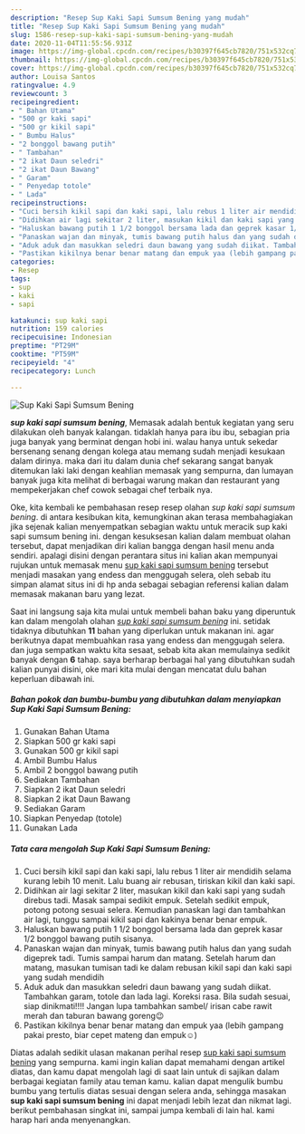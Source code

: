 ```yaml
---
description: "Resep Sup Kaki Sapi Sumsum Bening yang mudah"
title: "Resep Sup Kaki Sapi Sumsum Bening yang mudah"
slug: 1586-resep-sup-kaki-sapi-sumsum-bening-yang-mudah
date: 2020-11-04T11:55:56.931Z
image: https://img-global.cpcdn.com/recipes/b30397f645cb7820/751x532cq70/sup-kaki-sapi-sumsum-bening-foto-resep-utama.jpg
thumbnail: https://img-global.cpcdn.com/recipes/b30397f645cb7820/751x532cq70/sup-kaki-sapi-sumsum-bening-foto-resep-utama.jpg
cover: https://img-global.cpcdn.com/recipes/b30397f645cb7820/751x532cq70/sup-kaki-sapi-sumsum-bening-foto-resep-utama.jpg
author: Louisa Santos
ratingvalue: 4.9
reviewcount: 3
recipeingredient:
- " Bahan Utama"
- "500 gr kaki sapi"
- "500 gr kikil sapi"
- " Bumbu Halus"
- "2 bonggol bawang putih"
- " Tambahan"
- "2 ikat Daun seledri"
- "2 ikat Daun Bawang"
- " Garam"
- " Penyedap totole"
- " Lada"
recipeinstructions:
- "Cuci bersih kikil sapi dan kaki sapi, lalu rebus 1 liter air mendidih selama kurang lebih 10 menit. Lalu buang air rebusan, tiriskan kikil dan kaki sapi."
- "Didihkan air lagi sekitar 2 liter, masukan kikil dan kaki sapi yang sudah direbus tadi. Masak sampai sedikit empuk. Setelah sedikit empuk, potong potong sesuai selera. Kemudian panaskan lagi dan tambahkan air lagi, tunggu sampai kikil sapi dan kakinya benar benar empuk."
- "Haluskan bawang putih 1 1/2 bonggol bersama lada dan geprek kasar 1/2 bonggol bawang putih sisanya."
- "Panaskan wajan dan minyak, tumis bawang putih halus dan yang sudah digeprek tadi. Tumis sampai harum dan matang. Setelah harum dan matang, masukan tumisan tadi ke dalam rebusan kikil sapi dan kaki sapi yang sudah mendidih"
- "Aduk aduk dan masukkan seledri daun bawang yang sudah diikat. Tambahkan garam, totole dan lada lagi. Koreksi rasa. Bila sudah sesuai, siap dinikmati!!!! Jangan lupa tambahkan sambel/ irisan cabe rawit merah dan taburan bawang goreng😉"
- "Pastikan kikilnya benar benar matang dan empuk yaa (lebih gampang pakai presto, biar cepet mateng dan empuk☺️)"
categories:
- Resep
tags:
- sup
- kaki
- sapi

katakunci: sup kaki sapi 
nutrition: 159 calories
recipecuisine: Indonesian
preptime: "PT29M"
cooktime: "PT59M"
recipeyield: "4"
recipecategory: Lunch

---
```



![Sup Kaki Sapi Sumsum Bening](https://img-global.cpcdn.com/recipes/b30397f645cb7820/751x532cq70/sup-kaki-sapi-sumsum-bening-foto-resep-utama.jpg)

<b><i>sup kaki sapi sumsum bening</i></b>, Memasak adalah bentuk kegiatan yang seru dilakukan oleh banyak kalangan. tidaklah hanya para ibu ibu, sebagian pria juga banyak yang berminat dengan hobi ini. walau hanya untuk sekedar bersenang senang dengan kolega atau memang sudah menjadi kesukaan dalam dirinya. maka dari itu dalam dunia chef sekarang sangat banyak ditemukan laki laki dengan keahlian memasak yang sempurna, dan lumayan banyak juga kita melihat di berbagai warung makan dan restaurant yang mempekerjakan chef cowok sebagai chef terbaik nya.



Oke, kita kembali ke pembahasan resep resep olahan <i>sup kaki sapi sumsum bening</i>. di antara kesibukan kita, kemungkinan akan terasa membahagiakan jika sejenak kalian menyempatkan sebagian waktu untuk meracik sup kaki sapi sumsum bening ini. dengan kesuksesan kalian dalam membuat olahan tersebut, dapat menjadikan diri kalian bangga dengan hasil menu anda sendiri. apalagi disini dengan perantara situs ini kalian akan mempunyai rujukan untuk memasak menu <u>sup kaki sapi sumsum bening</u> tersebut menjadi masakan yang endess dan menggugah selera, oleh sebab itu simpan alamat situs ini di hp anda sebagai sebagian referensi kalian dalam memasak makanan baru yang lezat.


Saat ini langsung saja kita mulai untuk membeli bahan baku yang diperuntuk kan dalam mengolah olahan <u><i>sup kaki sapi sumsum bening</i></u> ini. setidak tidaknya dibutuhkan <b>11</b> bahan yang diperlukan untuk makanan ini. agar berikutnya dapat membuahkan rasa yang endess dan menggugah selera. dan juga sempatkan waktu kita sesaat, sebab kita akan memulainya sedikit banyak dengan <b>6</b> tahap. saya berharap berbagai hal yang dibutuhkan sudah kalian punyai disini, oke mari kita mulai dengan mencatat dulu bahan keperluan dibawah ini.

<!--inarticleads1-->

##### Bahan pokok dan bumbu-bumbu yang dibutuhkan dalam menyiapkan Sup Kaki Sapi Sumsum Bening:

1. Gunakan  Bahan Utama
1. Siapkan 500 gr kaki sapi
1. Gunakan 500 gr kikil sapi
1. Ambil  Bumbu Halus
1. Ambil 2 bonggol bawang putih
1. Sediakan  Tambahan
1. Siapkan 2 ikat Daun seledri
1. Siapkan 2 ikat Daun Bawang
1. Sediakan  Garam
1. Siapkan  Penyedap (totole)
1. Gunakan  Lada




<!--inarticleads2-->

##### Tata cara mengolah Sup Kaki Sapi Sumsum Bening:

1. Cuci bersih kikil sapi dan kaki sapi, lalu rebus 1 liter air mendidih selama kurang lebih 10 menit. Lalu buang air rebusan, tiriskan kikil dan kaki sapi.
1. Didihkan air lagi sekitar 2 liter, masukan kikil dan kaki sapi yang sudah direbus tadi. Masak sampai sedikit empuk. Setelah sedikit empuk, potong potong sesuai selera. Kemudian panaskan lagi dan tambahkan air lagi, tunggu sampai kikil sapi dan kakinya benar benar empuk.
1. Haluskan bawang putih 1 1/2 bonggol bersama lada dan geprek kasar 1/2 bonggol bawang putih sisanya.
1. Panaskan wajan dan minyak, tumis bawang putih halus dan yang sudah digeprek tadi. Tumis sampai harum dan matang. Setelah harum dan matang, masukan tumisan tadi ke dalam rebusan kikil sapi dan kaki sapi yang sudah mendidih
1. Aduk aduk dan masukkan seledri daun bawang yang sudah diikat. Tambahkan garam, totole dan lada lagi. Koreksi rasa. Bila sudah sesuai, siap dinikmati!!!! Jangan lupa tambahkan sambel/ irisan cabe rawit merah dan taburan bawang goreng😉
1. Pastikan kikilnya benar benar matang dan empuk yaa (lebih gampang pakai presto, biar cepet mateng dan empuk☺️)




Diatas adalah sedikit ulasan makanan perihal resep <u>sup kaki sapi sumsum bening</u> yang sempurna. kami ingin kalian dapat memahami dengan artikel diatas, dan kamu dapat mengolah lagi di saat lain untuk di sajikan dalam berbagai kegiatan family atau teman kamu. kalian dapat mengulik bumbu bumbu yang tertulis diatas sesuai dengan selera anda, sehingga masakan <b>sup kaki sapi sumsum bening</b> ini dapat menjadi lebih lezat dan nikmat lagi. berikut pembahasan singkat ini, sampai jumpa kembali di lain hal. kami harap hari anda menyenangkan.
